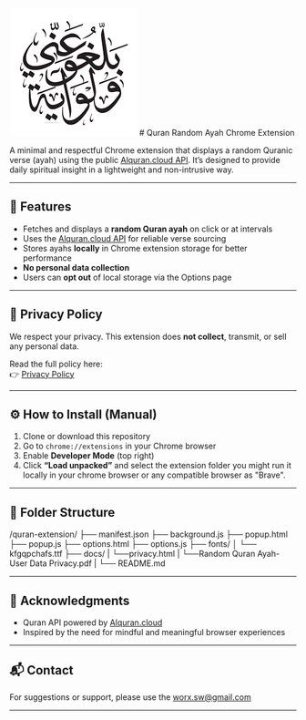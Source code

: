 <img width="224" height="225" alt="image" src="ayah.png" />
# Quran Random Ayah Chrome Extension

A minimal and respectful Chrome extension that displays a random Quranic verse (ayah) using the public [Alquran.cloud API](https://alquran.cloud/api). It’s designed to provide daily spiritual insight in a lightweight and non-intrusive way.

---

## 🕌 Features

- Fetches and displays a **random Quran ayah** on click or at intervals
- Uses the [Alquran.cloud API](https://alquran.cloud/api) for reliable verse sourcing
- Stores ayahs **locally** in Chrome extension storage for better performance
- **No personal data collection**
- Users can **opt out** of local storage via the Options page

---

## 🔐 Privacy Policy

We respect your privacy. This extension does **not collect**, transmit, or sell any personal data.

Read the full policy here:  
👉 [Privacy Policy](https://worxsr.github.io/randomAyah/privacy.html)

---

## ⚙️ How to Install (Manual)

1. Clone or download this repository
2. Go to `chrome://extensions` in your Chrome browser
3. Enable **Developer Mode** (top right)
4. Click **“Load unpacked”** and select the extension folder
you might run it locally in your chrome browser or any compatible browser as "Brave".
---

## 📁 Folder Structure

/quran-extension/
├── manifest.json
├── background.js
├── popup.html
├── popup.js
├── options.html
├── options.js
├── fonts/
│ └── kfgqpchafs.ttf
├── docs/
|  └──privacy.html
|  └──Random Quran Ayah-User Data Privacy.pdf
|  └── README.md


---

## 🧠 Acknowledgments

- Quran API powered by [Alquran.cloud](https://alquran.cloud/)
- Inspired by the need for mindful and meaningful browser experiences

---

## 📬 Contact

For suggestions or support, please use the worx.sw@gmail.com

---


